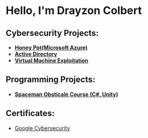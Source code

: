 <h1>Hello, I'm Drayzon Colbert </h1>

<h2>Cybersecurity Projects:</h2>

- <b>[Honey Pot(Microsoft Azure)](https://github.com/DrayColb/Honey-Pot)</b>
- <b>[Active Directory](https://github.com/DrayColb/Active-Directory)</b>
- <b> [Virtual Machine Exploitation](https://github.com/DrayColb/VM-Exploitation)</b>


<h2>Programming Projects:</h2>

- <b>[Spaceman Obsticale Course (C#, Unity)](https://github.com/DrayColb/DrayColb1/blob/main/README.md)</b>

<h2>Certificates:</h2>

  - [Google Cybersecurity](https://coursera.org/share/702532dac34bea42800d51823407c296)


